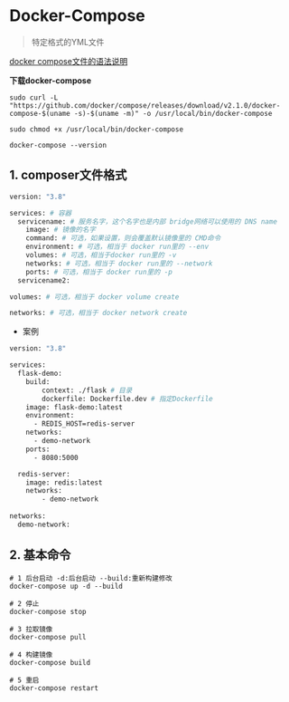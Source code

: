 # Docker-Compose

> 特定格式的YML文件

[docker compose文件的语法说明](https://docs.docker.com/compose/compose-file/) 

**下载docker-compose**

```shell
sudo curl -L "https://github.com/docker/compose/releases/download/v2.1.0/docker-compose-$(uname -s)-$(uname -m)" -o /usr/local/bin/docker-compose

sudo chmod +x /usr/local/bin/docker-compose

docker-compose --version
```

## 1. composer文件格式

```dockerfile
version: "3.8"

services: # 容器
  servicename: # 服务名字，这个名字也是内部 bridge网络可以使用的 DNS name
    image: # 镜像的名字
    command: # 可选，如果设置，则会覆盖默认镜像里的 CMD命令
    environment: # 可选，相当于 docker run里的 --env
    volumes: # 可选，相当于docker run里的 -v
    networks: # 可选，相当于 docker run里的 --network
    ports: # 可选，相当于 docker run里的 -p
  servicename2:

volumes: # 可选，相当于 docker volume create

networks: # 可选，相当于 docker network create

```

* 案例

```dockerfile
version: "3.8"

services:
  flask-demo:
  	build:
  		context: ./flask # 目录
  		dockerfile: Dockerfile.dev # 指定Dockerfile
    image: flask-demo:latest
    environment:
      - REDIS_HOST=redis-server
    networks:
      - demo-network
    ports:
      - 8080:5000

  redis-server:
    image: redis:latest
    networks:
     	- demo-network
 
networks:
  demo-network:
```

## 2. 基本命令

```shell
# 1 后台启动 -d:后台启动 --build:重新构建修改
docker-compose up -d --build

# 2 停止
docker-compose stop

# 3 拉取镜像
docker-compose pull

# 4 构建镜像
docker-compose build

# 5 重启
docker-compose restart
```